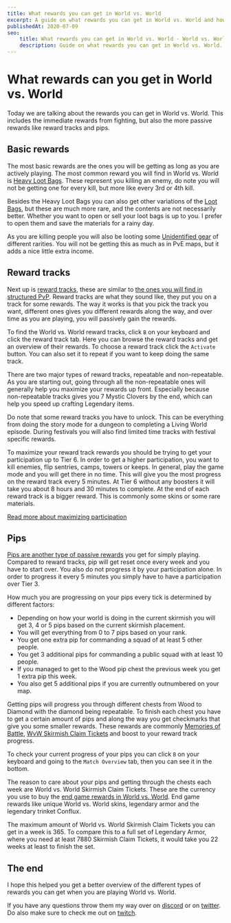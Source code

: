 ```yaml
---
title: What rewards you can get in World vs. World
excerpt: A guide on what rewards you can get in World vs. World and how to understand how you get rewards.
publishedAt: 2020-07-09
seo:
    title: What rewards you can get in World vs. World - World vs. World Basics - Guild Wars 2 Guide
    description: Guide on what rewards you can get in World vs. World.
---
```


# What rewards can you get in World vs. World

Today we are talking about the rewards you can get in World vs. World. This includes the immediate rewards from fighting, but also the more passive rewards like reward tracks and pips.

<youtube-player id="-6IDTsWuqv8"></youtube-player>

## Basic rewards

The most basic rewards are the ones you will be getting as long as you are actively playing. The most common reward you will find in World vs. World is [Heavy Loot Bags](https://wiki.guildwars2.com/wiki/Heavy_Loot_Bag). These represent you killing an enemy, do note you will not be getting one for every kill, but more like every 3rd or 4th kill.

Besides the Heavy Loot Bags you can also get other variations of the [Loot Bags](https://wiki.guildwars2.com/wiki/Loot_Bag), but these are much more rare, and the contents are not necessarily better. Whether you want to open or sell your loot bags is up to you. I prefer to open them and save the materials for a rainy day.

As you are killing people you will also be looting some [Unidentified gear](https://wiki.guildwars2.com/wiki/Piece_of_Unidentified_Gear) of different rarities. You will not be getting this as much as in PvE maps, but it adds a nice little extra income.

## Reward tracks

Next up is [reward tracks](https://wiki.guildwars2.com/wiki/WvW_Reward_Track), these are similar to [the ones you will find in structured PvP](https://wiki.guildwars2.com/wiki/PvP_Reward_Track). Reward tracks are what they sound like, they put you on a track for some rewards. The way it works is that you pick the track you want, different ones gives you different rewards along the way, and over time as you are playing, you will passively gain the rewards. 

To find the World vs. World reward tracks, click `B` on your keyboard and click the reward track tab. Here you can browse the reward tracks and get an overview of their rewards. To choose a reward track click the `Activate` button. You can also set it to repeat if you want to keep doing the same track.

There are two major types of reward tracks, repeatable and non-repeatable. As you are starting out, going through all the non-repeatable ones will generally help you maximize your rewards up front. Especially because non-repeatable tracks gives you 7 Mystic Clovers by the end, which can help you speed up crafting Legendary items.

Do note that some reward tracks you have to unlock. This can be everything from doing the story mode for a dungeon to completing a Living World episode. During festivals you will also find limited time tracks with festival specific rewards.

To maximize your reward track rewards you should be trying to get your participation up to Tier 6. In order to get a higher participation, you want to kill enemies, flip sentries, camps, towers or keeps. In general, play the game mode and you will get there in no time. This will give you the most progress on the reward track every 5 minutes. At Tier 6 without any boosters it will take you about 8 hours and 30 minutes to complete. At the end of each reward track is a bigger reward. This is commonly some skins or some rare materials.

[Read more about maximizing participation](https://wiki.guildwars2.com/wiki/WvW_Reward_Track#Increasing_Participation)

## Pips

[Pips are another type of passive rewards](https://wiki.guildwars2.com/wiki/Skirmish_reward_track) you get for simply playing. Compared to reward tracks, pip will get reset once every week and you have to start over. You also do not progress it by your participation alone. In order to progress it every 5 minutes you simply have to have a participation over Tier 3.

How much you are progressing on your pips every tick is determined by different factors:

- Depending on how your world is doing in the current skirmish you will get 3, 4 or 5 pips based on the current skirmish placement.
- You will get everything from 0 to 7 pips based on your rank.
- You get one extra pip for commanding a squad of at least 5 other people.
- You get 3 additional pips for commanding a public squad with at least 10 people.
- If you managed to get to the Wood pip chest the previous week you get 1 extra pip this week.
- You also get 5 additional pips if you are currently outnumbered on your map.

Getting pips will progress you through different chests from Wood to Diamond with the diamond being repeatable. To finish each chest you have to get a certain amount of pips and along the way you get checkmarks that give you some smaller rewards. These rewards are commonly [Memories of Battle](https://wiki.guildwars2.com/wiki/Memory_of_Battle), [WvW Skirmish Claim Tickets](https://wiki.guildwars2.com/wiki/WvW_Skirmish_Claim_Ticket) and boost to your reward track progress.

To check your current progress of your pips you can click `B` on your keyboard and going to the `Match Overview` tab, then you can see it in the bottom. 

The reason to care about your pips and getting through the chests each week are World vs. World Skirmish Claim Tickets. These are the currency you use to buy the [end game rewards in World vs. World](https://wiki.guildwars2.com/wiki/WvW_Skirmish_Claim_Ticket#Vendors). End game rewards like unique World vs. World skins, legendary armor and the legendary trinket Conflux. 

The maximum amount of World vs. World Skirmish Claim Tickets you can get in a week is 365. To compare this to a full set of Legendary Armor, where you need at least 7880 Skirmish Claim Tickets, it would take you 22 weeks at least to finish the set.

## The end

I hope this helped you get a better overview of the different types of rewards you can get when you are playing World vs. World. 

If you have any questions throw them my way over on [discord](https://gw2.link/discord) or on [twitter](https://twitter.com/thegeil). Do also make sure to check me out on [twitch](https://twitch.tv/rediche).